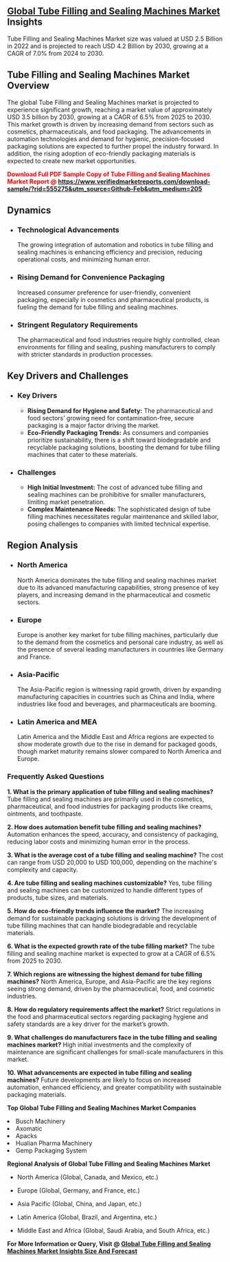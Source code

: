 <h2><a href="https://www.verifiedmarketreports.com/download-sample/?rid=555275&amp;utm_source=Github&amp;utm_medium=205" target="_blank">Global Tube Filling and Sealing Machines Market</a> Insights</h2><p>Tube Filling and Sealing Machines Market size was valued at USD 2.5 Billion in 2022 and is projected to reach USD 4.2 Billion by 2030, growing at a CAGR of 7.0% from 2024 to 2030.</p><p> <h2>Tube Filling and Sealing Machines Market Overview</h2> <p>The global Tube Filling and Sealing Machines market is projected to experience significant growth, reaching a market value of approximately USD 3.5 billion by 2030, growing at a CAGR of 6.5% from 2025 to 2030. This market growth is driven by increasing demand from sectors such as cosmetics, pharmaceuticals, and food packaging. The advancements in automation technologies and demand for hygienic, precision-focused packaging solutions are expected to further propel the industry forward. In addition, the rising adoption of eco-friendly packaging materials is expected to create new market opportunities.</p> <p><b><p><span class=""><span style="color: #ff0000;"><strong>Download Full PDF Sample Copy of Tube Filling and Sealing Machines Market Report</strong> @ </span><a href="https://www.verifiedmarketreports.com/download-sample/?rid=555275&amp;utm_source=Github-Feb&amp;utm_medium=205" target="_blank">https://www.verifiedmarketreports.com/download-sample/?rid=555275&amp;utm_source=Github-Feb&amp;utm_medium=205</a></span></p></b></p> <h2>Dynamics</h2> <ul> <li><h3>Technological Advancements</h3> The growing integration of automation and robotics in tube filling and sealing machines is enhancing efficiency and precision, reducing operational costs, and minimizing human error.</li> <li><h3>Rising Demand for Convenience Packaging</h3> Increased consumer preference for user-friendly, convenient packaging, especially in cosmetics and pharmaceutical products, is fueling the demand for tube filling and sealing machines.</li> <li><h3>Stringent Regulatory Requirements</h3> The pharmaceutical and food industries require highly controlled, clean environments for filling and sealing, pushing manufacturers to comply with stricter standards in production processes.</li> </ul> <h2>Key Drivers and Challenges</h2> <ul> <li><h3>Key Drivers</h3> <ul> <li><strong>Rising Demand for Hygiene and Safety:</strong> The pharmaceutical and food sectors’ growing need for contamination-free, secure packaging is a major factor driving the market.</li> <li><strong>Eco-Friendly Packaging Trends:</strong> As consumers and companies prioritize sustainability, there is a shift toward biodegradable and recyclable packaging solutions, boosting the demand for tube filling machines that cater to these materials.</li> </ul> </li> <li><h3>Challenges</h3> <ul> <li><strong>High Initial Investment:</strong> The cost of advanced tube filling and sealing machines can be prohibitive for smaller manufacturers, limiting market penetration.</li> <li><strong>Complex Maintenance Needs:</strong> The sophisticated design of tube filling machines necessitates regular maintenance and skilled labor, posing challenges to companies with limited technical expertise.</li> </ul> </li> </ul> <h2>Region Analysis</h2> <ul> <li><h3>North America</h3> North America dominates the tube filling and sealing machines market due to its advanced manufacturing capabilities, strong presence of key players, and increasing demand in the pharmaceutical and cosmetic sectors.</li> <li><h3>Europe</h3> Europe is another key market for tube filling machines, particularly due to the demand from the cosmetics and personal care industry, as well as the presence of several leading manufacturers in countries like Germany and France.</li> <li><h3>Asia-Pacific</h3> The Asia-Pacific region is witnessing rapid growth, driven by expanding manufacturing capacities in countries such as China and India, where industries like food and beverages, and pharmaceuticals are booming.</li> <li><h3>Latin America and MEA</h3> Latin America and the Middle East and Africa regions are expected to show moderate growth due to the rise in demand for packaged goods, though market maturity remains slower compared to North America and Europe.</li> </ul> <h3>Frequently Asked Questions</h3> <p><b>1. What is the primary application of tube filling and sealing machines?</b> Tube filling and sealing machines are primarily used in the cosmetics, pharmaceutical, and food industries for packaging products like creams, ointments, and toothpaste.</p> <p><b>2. How does automation benefit tube filling and sealing machines?</b> Automation enhances the speed, accuracy, and consistency of packaging, reducing labor costs and minimizing human error in the process.</p> <p><b>3. What is the average cost of a tube filling and sealing machine?</b> The cost can range from USD 20,000 to USD 100,000, depending on the machine's complexity and capacity.</p> <p><b>4. Are tube filling and sealing machines customizable?</b> Yes, tube filling and sealing machines can be customized to handle different types of products, tube sizes, and materials.</p> <p><b>5. How do eco-friendly trends influence the market?</b> The increasing demand for sustainable packaging solutions is driving the development of tube filling machines that can handle biodegradable and recyclable materials.</p> <p><b>6. What is the expected growth rate of the tube filling market?</b> The tube filling and sealing machine market is expected to grow at a CAGR of 6.5% from 2025 to 2030.</p> <p><b>7. Which regions are witnessing the highest demand for tube filling machines?</b> North America, Europe, and Asia-Pacific are the key regions seeing strong demand, driven by the pharmaceutical, food, and cosmetic industries.</p> <p><b>8. How do regulatory requirements affect the market?</b> Strict regulations in the food and pharmaceutical sectors regarding packaging hygiene and safety standards are a key driver for the market’s growth.</p> <p><b>9. What challenges do manufacturers face in the tube filling and sealing machines market?</b> High initial investments and the complexity of maintenance are significant challenges for small-scale manufacturers in this market.</p> <p><b>10. What advancements are expected in tube filling and sealing machines?</b> Future developments are likely to focus on increased automation, enhanced efficiency, and greater compatibility with sustainable packaging materials.</p> </p><p><strong>Top Global Tube Filling and Sealing Machines Market Companies</strong></p><div data-test-id=""><p><li>Busch Machinery</li><li> Axomatic</li><li> Apacks</li><li> Hualian Pharma Machinery</li><li> Gemp Packaging System</li></p><div><strong>Regional Analysis of&nbsp;Global Tube Filling and Sealing Machines Market</strong></div><ul><li dir="ltr"><p dir="ltr">North America&nbsp;(Global, Canada, and Mexico, etc.)</p></li><li dir="ltr"><p dir="ltr">Europe (Global, Germany, and France, etc.)</p></li><li dir="ltr"><p dir="ltr">Asia Pacific&nbsp;(Global, China, and Japan, etc.)</p></li><li dir="ltr"><p dir="ltr">Latin America&nbsp;(Global, Brazil, and Argentina, etc.)</p></li><li dir="ltr">Middle East and Africa&nbsp;(Global, Saudi Arabia, and South Africa, etc.)</li></ul><p><strong>For More Information or Query, Visit @&nbsp;</strong><strong><a href="https://www.verifiedmarketreports.com/product/tube-filling-and-sealing-machines-market-size-and-forecast/?utm_source=Github&amp;utm_medium=205" target="_blank">Global Tube Filling and Sealing Machines Market Insights Size And Forecast</a></strong></p></div>
